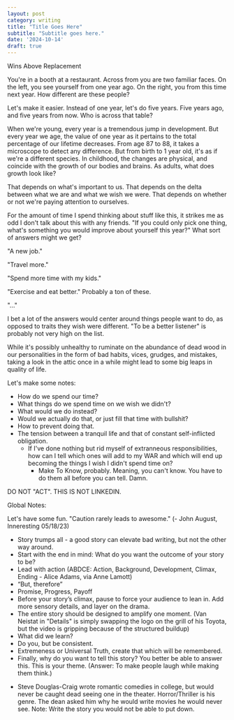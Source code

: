 ```yaml
---
layout: post
category: writing
title: "Title Goes Here"
subtitle: "Subtitle goes here."
date: '2024-10-14'
draft: true
---
```


Wins Above Replacement

You're in a booth at a restaurant. Across from you are two familiar faces. On the left, you see yourself from one year ago. On the right, you from this time next year. How different are these people?

Let's make it easier. Instead of one year, let's do five years. Five years ago, and five years from now. Who is across that table?

When we're young, every year is a tremendous jump in development. But every year we age, the value of one year as it pertains to the total percentage of our lifetime decreases. From age 87 to 88, it takes a microscope to detect any difference. But from birth to 1 year old, it's as if we're a different species. In childhood, the changes are physical, and coincide with the growth of our bodies and brains. As adults, what does growth look like?

That depends on what's important to us. That depends on the delta between what we are and what we wish we were. That depends on whether or not we're paying attention to ourselves.

For the amount of time I spend thinking about stuff like this, it strikes me as odd I don't talk about this with any friends. "If you could only pick one thing, what's something you would improve about yourself this year?" What sort of answers might we get? 

"A new job."

"Travel more."

"Spend more time with my kids."

"Exercise and eat better." Probably a ton of these.

"..."

I bet a lot of the answers would center around things people want to do, as opposed to traits they wish were different. "To be a better listener" is probably not very high on the list.

While it's possibly unhealthy to ruminate on the abundance of dead wood in our personalities in the form of bad habits, vices, grudges, and mistakes, taking a look in the attic once in a while might lead to some big leaps in quality of life. <!-- there's something here, but I'm not sure I nailed the sentiment -->

Let's make some notes:
- How do we spend our time?
- What things do we spend time on we wish we didn't?
- What would we do instead?
- Would we actually do that, or just fill that time with bullshit?
- How to prevent doing that.
- The tension between a tranquil life and that of constant self-inflicted obligation.
  - If I've done nothing but rid myself of extranneous responsibilities, how can I tell which ones will add to my WAR and which will end up becoming the things I wish I didn't spend time on?
    - Make To Know, probably. Meaning, you can't know. You have to do them all before you can tell. Damn.



DO NOT "ACT". THIS IS NOT LINKEDIN.

Global Notes:

Let's have some fun. "Caution rarely leads to awesome." (- John August, Inneresting 05/18/23)

- Story trumps all - a good story can elevate bad writing, but not the other way around.
- Start with the end in mind: What do you want the outcome of your story to be?
- Lead with action (ABDCE: Action, Background, Development, Climax, Ending - Alice Adams, via Anne Lamott)
- “But, therefore”
- Promise, Progress, Payoff
- Before your story’s climax, pause to force your audience to lean in. Add more sensory details, and layer on the drama.
- The entire story should be designed to amplify one moment. (Van Neistat in "Details" is simply swapping the logo on the grill of his Toyota, but the video is gripping because of the structured buildup)
- What did we learn?
- Do you, but be consistent.
- Extremeness or Universal Truth, create that which will be remembered.
- Finally, why do you want to tell this story? You better be able to answer this. This is your theme. (Answer: To make people laugh while making them think.)

<!-- Candidate note -->
- Steve Douglas-Craig wrote romantic comedies in college, but would never be caught dead seeing one in the theater. Horror/Thriller is his genre. The dean asked him why he would write movies he would never see. Note: Write the story you would not be able to put down.